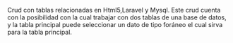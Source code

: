Crud con tablas relacionadas en Html5,Laravel y Mysql.
Este crud cuenta con la posibilidad con la cual trabajar con dos tablas de una base de datos, y la tabla principal puede seleccionar un dato de tipo foráneo el cual sirva para la tabla principal.
